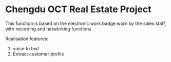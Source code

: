 # Chengdu OCT Real Estate Project
This function is based on the electronic work badge worn by the sales staff, with recording and networking functions

Realisation features:
1. voice to text
2. Extract customer profile
